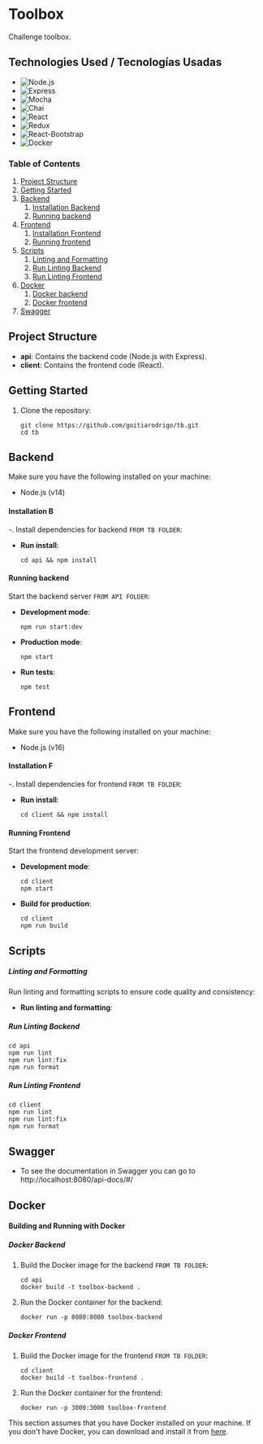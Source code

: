 # Toolbox

Challenge toolbox.

## Technologies Used / Tecnologías Usadas

- ![Node.js](https://img.shields.io/badge/Node.js-339933?logo=node.js&logoColor=white)
- ![Express](https://img.shields.io/badge/Express-000000?logo=express&logoColor=white)
- ![Mocha](https://img.shields.io/badge/Mocha-8D6748?logo=mocha&logoColor=white)
- ![Chai](https://img.shields.io/badge/Chai-A30701?logo=chai&logoColor=white)
- ![React](https://img.shields.io/badge/React-61DAFB?logo=react&logoColor=white)
- ![Redux](https://img.shields.io/badge/Redux-764ABC?logo=redux&logoColor=white)
- ![React-Bootstrap](https://img.shields.io/badge/React--Bootstrap-7952B3?logo=bootstrap&logoColor=white)
- ![Docker](https://img.shields.io/badge/Docker-2496ED?logo=docker&logoColor=white)

### Table of Contents

1. [Project Structure](#project-structure)
2. [Getting Started](#getting-started)
3. [Backend](#backend)
   1. [Installation Backend](#installation-b)
   2. [Running backend](#running-backend)
4. [Frontend](#frontend)
    1. [Installation Frontend](#installation-f)
    2. [Running frontend](#running-frontend)
3. [Scripts](#scripts)
    1. [Linting and Formatting](#linting-and-formatting)
    2. [Run Linting Backend](#run-linting-backend)
    3. [Run Linting Frontend](#run-linting-frontend)
4. [Docker](#docker)
   1. [Docker backend](#docker-backend)
   2. [Docker frontend](#docker-frontend)
5. [Swagger](#swagger)

## Project Structure
- **api**: Contains the backend code (Node.js with Express).
- **client**: Contains the frontend code (React).

## Getting Started

1. Clone the repository:

    ```
    git clone https://github.com/goitiarodrigo/tb.git
    cd tb
    ```

## Backend

Make sure you have the following installed on your machine:

- Node.js (v14)

#### Installation B

-. Install dependencies for backend ``FROM TB FOLDER``:
     
- **Run install**:
    ```
    cd api && npm install
    ```
    
#### Running backend

Start the backend server ``FROM API FOLDER``:

- **Development mode**:

    ```
    npm run start:dev
    ```

- **Production mode**:

    ```
    npm start
    ```

- **Run tests**:

    ```
    npm test
    ```

## Frontend

Make sure you have the following installed on your machine:

- Node.js (v16)

#### Installation F

-. Install dependencies for frontend ``FROM TB FOLDER``:
     
- **Run install**:
    ```
    cd client && npm install
    ```

#### Running Frontend

Start the frontend development server:

- **Development mode**:

    ```
    cd client
    npm start
    ```

- **Build for production**:

    ```
    cd client
    npm run build
    ```

## Scripts

##### Linting and Formatting

Run linting and formatting scripts to ensure code quality and consistency:

- **Run linting and formatting**:

##### Run Linting Backend

```
cd api
npm run lint
npm run lint:fix
npm run format
```

##### Run Linting Frontend

```
cd client
npm run lint
npm run lint:fix
npm run format
```

## Swagger

- To see the documentation in Swagger you can go to http://localhost:8080/api-docs/#/

## Docker

#### Building and Running with Docker

##### Docker Backend

1. Build the Docker image for the backend ``FROM TB FOLDER``:

    ```
    cd api
    docker build -t toolbox-backend .
    ```

2. Run the Docker container for the backend:

    ```
    docker run -p 8080:8080 toolbox-backend
    ```

##### Docker Frontend

1. Build the Docker image for the frontend ``FROM TB FOLDER``:

    ```
    cd client
    docker build -t toolbox-frontend .
    ```

2. Run the Docker container for the frontend:

    ```
    docker run -p 3000:3000 toolbox-frontend
    ```

This section assumes that you have Docker installed on your machine. If you don't have Docker, you can download and install it from [here](https://www.docker.com/products/docker-desktop).

